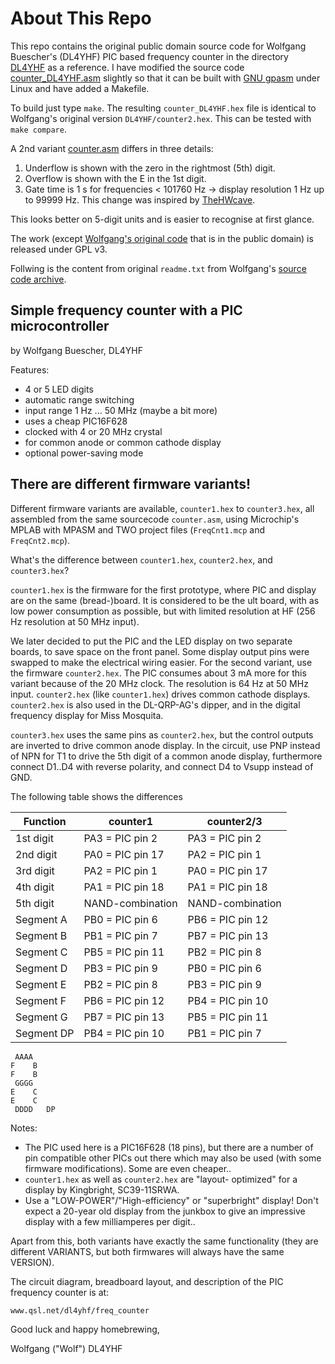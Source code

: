 # About This Repo

This repo contains the original public domain source code for Wolfgang Buescher's (DL4YHF)
PIC based frequency counter in the directory [DL4YHF](DL4YHF) as a reference.
I have modified the source code [counter_DL4YHF.asm](counter_DL4YHF.asm) slightly so that it can be
built with [GNU gpasm](https://gputils.sourceforge.io/) under Linux and have added a Makefile.

To build just type `make`. The resulting `counter_DL4YHF.hex` file is identical
to Wolfgang's original version `DL4YHF/counter2.hex`. This can be tested with `make compare`.

A 2nd variant [counter.asm](counter.asm) differs in three details:
1. Underflow is shown with the zero in the rightmost (5th) digit.
2. Overflow is shown with the E in the 1st digit.
3. Gate time is 1 s for frequencies < 101760 Hz -> display resolution 1 Hz up to 99999 Hz.
   This change was inspired by [TheHWcave](https://github.com/TheHWcave/PIC-freq.counter-modification).

This looks better on 5-digit units and is easier to recognise at first glance.

The work (except [Wolfgang's original code](DL4YHF) that is in the public domain) is released under GPL v3.

Follwing is the content from original `readme.txt` from Wolfgang's [source code archive](https://www.qsl.net/dl4yhf/freq_counter/freq_counter.zip).


Simple frequency counter with a PIC microcontroller
---------------------------------------------------

by Wolfgang Buescher, DL4YHF

Features:
 - 4 or 5 LED digits
 - automatic range switching
 - input range 1 Hz ... 50 MHz (maybe a bit more)
 - uses a cheap PIC16F628
 - clocked with 4 or 20 MHz crystal
 - for common anode or common cathode display
 - optional power-saving mode


There are different firmware variants!
----------------------------------------------

Different firmware variants are available,
`counter1.hex` to `counter3.hex`, all assembled
from the same sourcecode `counter.asm`,
using Microchip's MPLAB with MPASM and TWO
project files (`FreqCnt1.mcp` and `FreqCnt2.mcp`).

What's the difference between `counter1.hex`, `counter2.hex`,
and `counter3.hex`?

`counter1.hex` is the firmware for the first prototype,
where PIC and display are on the same (bread-)board.
It is considered to be the ult board, with as low
power consumption as possible, but with limited
resolution at HF (256 Hz resolution at 50 MHz input).

We later decided to put the PIC and the LED display
on two separate boards, to save space on the front
panel. Some display output pins were swapped to make
the electrical wiring easier. For the second variant,
use the firmware `counter2.hex`. The PIC consumes
about 3 mA more for this variant because of the
20 MHz clock. The resolution is 64 Hz at 50 MHz input.
`counter2.hex` (like `counter1.hex`) drives common cathode displays.
`counter2.hex` is also used in the DL-QRP-AG's dipper,
and in the digital frequency display for Miss Mosquita.

`counter3.hex` uses the same pins as `counter2.hex`, but the control
outputs are inverted to drive common anode display.
In the circuit, use PNP instead of NPN for T1 to drive
the 5th digit of a common anode display, furthermore
connect D1..D4 with reverse polarity, and connect D4
to Vsupp instead of GND.


The following table shows the differences


  Function   |    counter1      |    counter2/3
-------------|------------------|---------------------
  1st digit  | PA3 = PIC pin  2 | PA3 = PIC pin  2
  2nd digit  | PA0 = PIC pin 17 | PA2 = PIC pin  1
  3rd digit  | PA2 = PIC pin  1 | PA0 = PIC pin 17
  4th digit  | PA1 = PIC pin 18 | PA1 = PIC pin 18
  5th digit  | NAND-combination | NAND-combination
  Segment A  | PB0 = PIC pin  6 | PB6 = PIC pin 12
  Segment B  | PB1 = PIC pin  7 | PB7 = PIC pin 13
  Segment C  | PB5 = PIC pin 11 | PB2 = PIC pin  8
  Segment D  | PB3 = PIC pin  9 | PB0 = PIC pin  6
  Segment E  | PB2 = PIC pin  8 | PB3 = PIC pin  9
  Segment F  | PB6 = PIC pin 12 | PB4 = PIC pin 10
  Segment G  | PB7 = PIC pin 13 | PB5 = PIC pin 11
  Segment DP | PB4 = PIC pin 10 | PB1 = PIC pin  7

     AAAA
    F    B
    F    B
     GGGG
    E    C
    E    C
     DDDD   DP


Notes:
 - The PIC used here is a PIC16F628 (18 pins), but
   there are a number of pin compatible other PICs
   out there which may also be used (with some
   firmware modifications). Some are even cheaper..
 - `counter1.hex` as well as `counter2.hex` are "layout-
   optimized" for a display by Kingbright, SC39-11SRWA.
 - Use a "LOW-POWER"/"High-efficiency" or "superbright"
   display! Don't expect a 20-year old display from
   the junkbox to give an impressive display with
   a few milliamperes per digit..


Apart from this, both variants have exactly the same
functionality (they are different VARIANTS, but both
firmwares will always have the same VERSION).


The circuit diagram, breadboard layout,
and description of the PIC frequency counter is at:

    www.qsl.net/dl4yhf/freq_counter


Good luck and happy homebrewing,

  Wolfgang ("Wolf") DL4YHF
